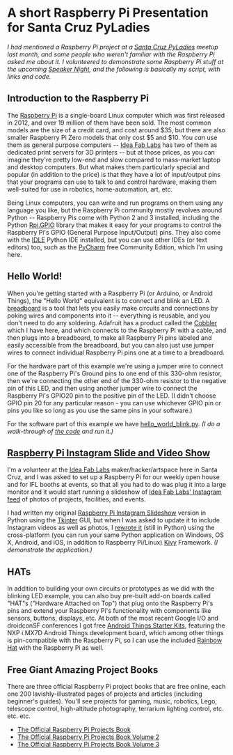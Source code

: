 # A short Raspberry Pi Presentation for Santa Cruz PyLadies

*I had mentioned a Raspberry Pi project at a [Santa Cruz PyLadies](https://www.meetup.com/PyLadiesSC/) meetup last 
month, and some people who weren't familiar with the Raspberry Pi asked me about it. I volunteered to demonstrate some 
Raspberry Pi stuff at the upcoming [Speaker Night](https://www.meetup.com/PyLadiesSC/events/250555271/), and the 
following is basically my script, with links and code.*

## Introduction to the Raspberry Pi

The [Raspberry Pi](https://www.raspberrypi.org/) is a single-board Linux computer which was first released in 2012, and 
over 19 million of them have been sold. The most common models are the size of a credit card, and cost around $35, but 
there are also smaller Raspberry Pi Zero models that only cost $5 and $10. You *can* use them as general purpose 
computers -- [Idea Fab Labs](http://santacruz.ideafablabs.com/) has two of them as dedicated print servers for 3D 
printers -- but at those prices, as you can imagine they're pretty low-end and slow compared to mass-market laptop and 
desktop computers. But what makes them particularly special and popular (in addition to the price) is that they have a 
lot of input/output pins that your programs can use to talk to and control hardware, making them well-suited for use in 
robotics, home-automation, art, etc.

Being Linux computers, you can write and run programs on them using any language you like, but the Raspberry Pi 
community mostly revolves around Python -- Raspberry Pis come with Python 2 and 3 installed, including the Python 
[Rpi.GPIO](https://pypi.org/project/RPi.GPIO/) library that makes it easy for your programs to control the Raspberry 
Pi's GPIO (General Purpose Input/Output) pins. They also come with the 
[IDLE](https://docs.python.org/3/library/idle.html) Python IDE installed, but you can use other IDEs (or text editors) 
too, such as the [PyCharm](https://www.jetbrains.com/pycharm/) free Community Edition, which I'm using here.

## Hello World!

When you're getting started with a Raspberry Pi (or Arduino, or Android Things), the "Hello World" equivalent is to 
connect and blink an LED. A [breadboard](https://learn.sparkfun.com/tutorials/how-to-use-a-breadboard) is a tool that 
lets you easily make circuits and connections by poking wires and components into it -- everything is reusable, and you 
don't need to do any soldering. Adafruit has a product called the [Cobbler](https://www.adafruit.com/product/914) which 
I have here, and which connects to the Raspberry Pi with a cable, and then plugs into a breadboard, to make all 
Raspberry Pi pins labeled and easily accessible from the breadboard, but you can also just use jumper wires to connect 
individual Raspberry Pi pins one at a time to a breadboard.

For the hardware part of this example we're using a jumper wire to connect one of the Raspberry Pi's Ground pins to one 
end of this 330-ohm resistor, then we're connecting the other end of the 330-ohm resistor to the negative pin of this 
LED, and then using another jumper wire to connect the Raspberry Pi's GPIO20 pin to the positive pin of the LED. (I 
didn't choose GPIO pin 20 for any particular reason - you can use whichever GPIO pin or pins you like so long as you 
use the same pins in your software.) 

For the software part of this example we have 
[hello_world_blink.py](https://github.com/tachyonlabs/raspberry_pi_pyladies_presentation/blob/master/hello_world_blink.py).
*(I do a walk-through of [the code](https://github.com/tachyonlabs/raspberry_pi_pyladies_presentation/blob/master/hello_world_blink.py) and run it.)*

## [Raspberry Pi Instagram Slide and Video Show](https://github.com/tachyonlabs/raspberry_pi_slide_and_video_show)

I'm a volunteer at the [Idea Fab Labs](https://santacruz.ideafablabs.com/) maker/hacker/artspace here in Santa Cruz, 
and I was asked to set up a Raspberry Pi for our weekly open house and for IFL booths at events, so that all you 
had to do was plug it into a large monitor and it would start running a slideshow of 
[Idea Fab Labs' Instagram feed](https://www.instagram.com/ideafablabs/) of photos of projects, facilities, and events.

I had written my original 
[Raspberry Pi Instagram Slideshow](https://github.com/tachyonlabs/raspberry_pi_instagram_slideshow) version in Python 
using the [Tkinter](https://wiki.python.org/moin/TkInter) GUI, but when I was asked to update it to include Instagram 
videos as well as photos, I [rewrote it](https://github.com/tachyonlabs/raspberry_pi_slide_and_video_show) (still in 
Python) using the cross-platform (you can run your same Python application on Windows, OS X, Android, and iOS, in 
addition to Raspberry Pi/Linux) [Kivy](https://kivy.org/) Framework. *(I demonstrate the application.)*

## HATs

In addition to building your own circuits or prototypes as we did with the blinking LED example, you can also buy 
pre-built add-on boards called "HAT"s ("Hardware Attached on Top") that plug onto the Raspberry Pi's pins and extend 
your Raspberry Pi's functionality with components like sensors, buttons, displays, etc. At both of the most recent 
Google I/O and droidconSF conferences I got free 
[Android Things Starter Kits](https://androidthings.withgoogle.com/#!/kits/starter-kit), 
featuring the NXP i.MX7D Android Things development board, which among other things is pin-compatible with the 
Raspberry Pi, so I can use the included [Rainbow Hat](https://shop.pimoroni.com/products/rainbow-hat-for-android-things) 
with the Raspberry Pi as well.

## Free Giant Amazing Project Books

There are three official Raspberry Pi project books that are free online, each one 200 lavishly-illustrated pages of 
projects and articles (including beginner's guides). You'll see projects for gaming, music, robotics, Lego, telescope 
control, high-altitude photography, terrarium lighting control, etc. etc. etc.

* [The Official Raspberry Pi Projects Book](https://www.raspberrypi.org/magpi-issues/Projects_Book_v1.pdf)
* [The Official Raspberry Pi Projects Book Volume 2](https://www.raspberrypi.org/magpi-issues/Projects_Book_v2.pdf)
* [The Official Raspberry Pi Projects Book Volume 3](https://www.raspberrypi.org/magpi-issues/Projects_Book_v3.pdf)
